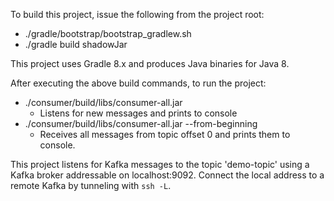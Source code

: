 To build this project, issue the following from the project root:

* ./gradle/bootstrap/bootstrap_gradlew.sh
* ./gradle build shadowJar

This project uses Gradle 8.x and produces Java binaries for Java 8.

After executing the above build commands, to run the project:

* ./consumer/build/libs/consumer-all.jar 
  - Listens for new messages and prints to console
* ./consumer/build/libs/consumer-all.jar --from-beginning
  - Receives all messages from topic offset 0 and prints them to console.

This project listens for Kafka messages to the topic 'demo-topic' using a Kafka broker addressable on localhost:9092. Connect the local address to a remote Kafka by tunneling with `ssh -L`.

